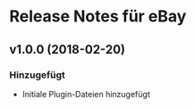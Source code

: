 # Release Notes für eBay

## v1.0.0 (2018-02-20)
 
### Hinzugefügt
- Initiale Plugin-Dateien hinzugefügt
